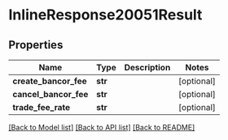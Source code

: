 # InlineResponse20051Result

## Properties
Name | Type | Description | Notes
------------ | ------------- | ------------- | -------------
**create_bancor_fee** | **str** |  | [optional] 
**cancel_bancor_fee** | **str** |  | [optional] 
**trade_fee_rate** | **str** |  | [optional] 

[[Back to Model list]](../README.md#documentation-for-models) [[Back to API list]](../README.md#documentation-for-api-endpoints) [[Back to README]](../README.md)


